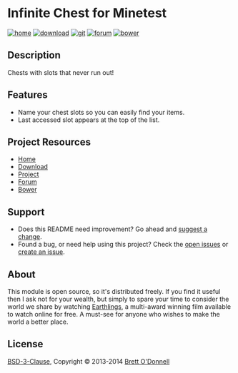 # Infinite Chest for Minetest

[![home](https://img.shields.io/badge/infinite_chest-home-blue.svg?style=flat-square)](http://cornernote.github.io/minetest-infinite_chest/)
[![download](https://img.shields.io/github/tag/cornernote/minetest-infinite_chest.svg?style=flat-square&label=release)](https://github.com/cornernote/minetest-infinite_chest/archive/master.zip)
[![git](https://img.shields.io/badge/git-project-green.svg?style=flat-square)](https://github.com/cornernote/minetest-infinite_chest)
[![forum](https://img.shields.io/badge/minetest-mod-green.svg?style=flat-square)](http://forum.minetest.net/viewtopic.php?t=3053)
[![bower](https://img.shields.io/badge/bower-mod-green.svg?style=flat-square)](https://minetest-bower.herokuapp.com/mods/infinite_chest)


## Description

Chests with slots that never run out!


## Features

- Name your chest slots so you can easily find your items.
- Last accessed slot appears at the top of the list.


## Project Resources

* [Home](http://cornernote.github.io/minetest-infinite_chest/)
* [Download](https://github.com/cornernote/minetest-infinite_chest/archive/master.zip)
* [Project](https://github.com/cornernote/minetest-infinite_chest)
* [Forum](http://forum.minetest.net/viewtopic.php?t=3053)
* [Bower](https://minetest-bower.herokuapp.com/mods/infinite_chest)


## Support

- Does this README need improvement?  Go ahead and [suggest a change](https://github.com/cornernote/minetest-infinite_chest/edit/master/README.md).
- Found a bug, or need help using this project?  Check the [open issues](https://github.com/cornernote/minetest-infinite_chest/issues) or [create an issue](https://github.com/cornernote/minetest-infinite_chest/issues/new).


## About

This module is open source, so it's distributed freely. If you find it useful then I ask not for your wealth, but simply to spare your time to consider the world we share by watching [Earthlings](http://earthlings.com/), a multi-award winning film available to watch online for free. A must-see for anyone who wishes to make the world a better place.


## License

[BSD-3-Clause](https://raw.github.com/cornernote/minetest-infinite_chest/master/LICENSE), Copyright © 2013-2014 [Brett O'Donnell](http://cornernote.github.io/)
